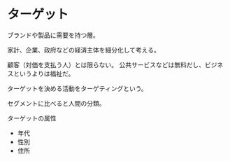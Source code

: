 # ターゲット

ブランドや製品に需要を持つ層。

家計、企業、政府などの経済主体を細分化して考える。

顧客（対価を支払う人）とは限らない。
公共サービスなどは無料だし、ビジネスというよりは福祉だ。

ターゲットを決める活動をターゲティングという。

セグメントに比べると人間の分類。

ターゲットの属性

- 年代
- 性別
- 住所
